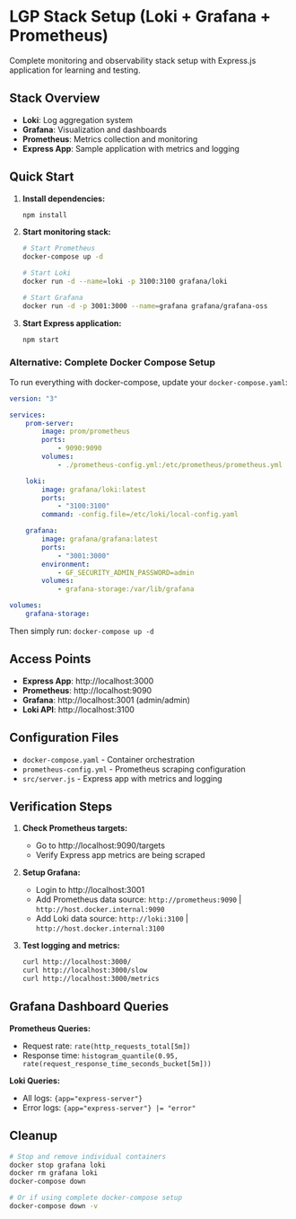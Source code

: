 # LGP Stack Setup (Loki + Grafana + Prometheus)

Complete monitoring and observability stack setup with Express.js application for learning and testing.

## Stack Overview

-   **Loki**: Log aggregation system
-   **Grafana**: Visualization and dashboards
-   **Prometheus**: Metrics collection and monitoring
-   **Express App**: Sample application with metrics and logging

## Quick Start

1. **Install dependencies:**

    ```bash
    npm install
    ```

2. **Start monitoring stack:**

    ```bash
    # Start Prometheus
    docker-compose up -d

    # Start Loki
    docker run -d --name=loki -p 3100:3100 grafana/loki

    # Start Grafana
    docker run -d -p 3001:3000 --name=grafana grafana/grafana-oss
    ```

3. **Start Express application:**
    ```bash
    npm start
    ```

### Alternative: Complete Docker Compose Setup

To run everything with docker-compose, update your `docker-compose.yaml`:

```yaml
version: "3"

services:
    prom-server:
        image: prom/prometheus
        ports:
            - 9090:9090
        volumes:
            - ./prometheus-config.yml:/etc/prometheus/prometheus.yml

    loki:
        image: grafana/loki:latest
        ports:
            - "3100:3100"
        command: -config.file=/etc/loki/local-config.yaml

    grafana:
        image: grafana/grafana:latest
        ports:
            - "3001:3000"
        environment:
            - GF_SECURITY_ADMIN_PASSWORD=admin
        volumes:
            - grafana-storage:/var/lib/grafana

volumes:
    grafana-storage:
```

Then simply run: `docker-compose up -d`

## Access Points

-   **Express App**: http://localhost:3000
-   **Prometheus**: http://localhost:9090
-   **Grafana**: http://localhost:3001 (admin/admin)
-   **Loki API**: http://localhost:3100

## Configuration Files

-   `docker-compose.yaml` - Container orchestration
-   `prometheus-config.yml` - Prometheus scraping configuration
-   `src/server.js` - Express app with metrics and logging

## Verification Steps

1. **Check Prometheus targets:**

    - Go to http://localhost:9090/targets
    - Verify Express app metrics are being scraped

2. **Setup Grafana:**

    - Login to http://localhost:3001
    - Add Prometheus data source: `http://prometheus:9090` | `http://host.docker.internal:9090`
    - Add Loki data source: `http://loki:3100` | `http://host.docker.internal:3100`

3. **Test logging and metrics:**
    ```bash
    curl http://localhost:3000/
    curl http://localhost:3000/slow
    curl http://localhost:3000/metrics
    ```

## Grafana Dashboard Queries

**Prometheus Queries:**

-   Request rate: `rate(http_requests_total[5m])`
-   Response time: `histogram_quantile(0.95, rate(request_response_time_seconds_bucket[5m]))`

**Loki Queries:**

-   All logs: `{app="express-server"}`
-   Error logs: `{app="express-server"} |= "error"`

## Cleanup

```bash
# Stop and remove individual containers
docker stop grafana loki
docker rm grafana loki
docker-compose down

# Or if using complete docker-compose setup
docker-compose down -v
```
